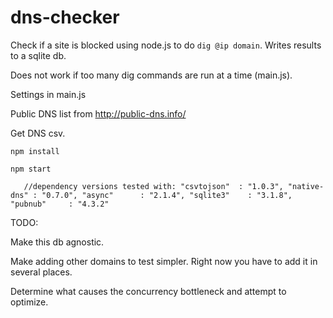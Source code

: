 # dns-checker

Check if a site is blocked using node.js to do `dig @ip domain`. Writes results to a sqlite db.

Does not work if too many dig commands are run at a time (main.js).

Settings in main.js

Public DNS list from http://public-dns.info/



Get DNS csv.

`npm install`

`npm start`



`	//dependency versions tested with:
	"csvtojson"  : "1.0.3",
	"native-dns" : "0.7.0",
	"async"      : "2.1.4",
	"sqlite3"    : "3.1.8",
	"pubnub"     : "4.3.2"`




TODO:

Make this db agnostic.

Make adding other domains to test simpler. Right now you have to add it in several places.

Determine what causes the concurrency bottleneck and attempt to optimize.
 